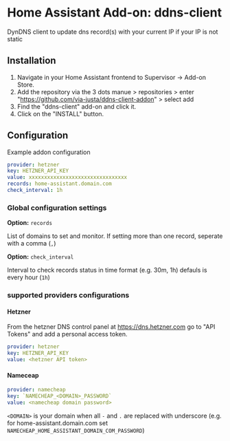 # Home Assistant Add-on: ddns-client

DynDNS client to update dns record(s) with your current IP if your IP is not static

## Installation
1. Navigate in your Home Assistant frontend to Supervisor -> Add-on Store.
2. Add the repository via the 3 dots manue > repositories > enter "https://github.com/via-justa/ddns-client-addon" > select add
2. Find the "ddns-client" add-on and click it.
3. Click on the "INSTALL" button.

## Configuration

Example addon configuration

```yaml
provider: hetzner
key: HETZNER_API_KEY
value: xxxxxxxxxxxxxxxxxxxxxxxxxxxxxxxx
records: home-assistant.domain.com
check_interval: 1h
```

### Global configuration settings

**Option:** `records`

List of domains to set and monitor. If setting more than one record, seperate with a comma (`,`) 

**Option:** `check_interval`

Interval to check records status in time format (e.g. 30m, 1h) defauls is every hour (`1h`)

### supported providers configurations

#### Hetzner

From the hetzner DNS control panel at https://dns.hetzner.com go to "API Tokens" and add a personal access token.

```yaml
provider: hetzner
key: HETZNER_API_KEY
value: <hetzner API token>
```

#### Nameceap

```yaml
provider: namecheap
key: `NAMECHEAP_<DOMAIN>_PASSWORD`
value: <namecheap domain password>
```
`<DOMAIN>` is your domain when all `-` and `.` are replaced with underscore (e.g. for home-assistant.domain.com set `NAMECHEAP_HOME_ASSISTANT_DOMAIN_COM_PASSWORD`)


